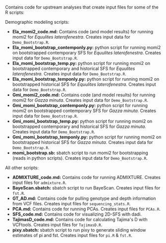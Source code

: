 Contains code for upstream analyses that create input files for some of the R scripts:

Demographic modeling scripts:
 * **Ela_momi2_code.md:** Contains code (and model results) for running momi2 for *Equulites laterofenestra*. Creates input data for `Demo_Bootstrap.R`.
 * **Ela_momi_bootstrap_contemponly.py:** python script for running momi2 on bootstrapped contemporary SFS for *Equulites laterofenestra*. Creates input data for `Demo_Bootstrap.R`.
 * **Ela_momi_bootstrap_temp.py:** python script for running momi2 on bootstrapped contemporary and historical SFS for *Equulites laterofenestra*. Creates input data for `Demo_Bootstrap.R`.
 * **Ela_momi_bootstrap_temponly.py:** python script for running momi2 on bootstrapped historical SFS for *Equulites laterofenestra*. Creates input data for `Demo_Bootstrap.R`.
 * **Gmi_momi2_code.md:** Contains code (and model results) for running momi2 for *Gazza minuta*. Creates input data for `Demo_Bootstrap.R`.
 * **Gmi_momi_bootstrap_contemponly.py:** python script for running momi2 on bootstrapped contemporary SFS for *Gazza minuta*. Creates input data for `Demo_Bootstrap.R`.
 * **Gmi_momi_bootstrap_temp.py:** python script for running momi2 on bootstrapped contemporary and historical SFS for *Gazza minuta*. Creates input data for `Demo_Bootstrap.R`.
 * **Gmi_momi_bootstrap_temponly.py:** python script for running momi2 on bootstrapped historical SFS for *Gazza minuta*. Creates input data for `Demo_Bootstrap.R`.
 * **momi_bootstrap.sb:** sbatch script to run momi2 for bootstrapping (reads in python scripts). Creates input data for `Demo_Bootstrap.R`.

All other scripts:
 * **ADMIXTURE_code.md:** Contains code for running ADMIXTURE. Creates input files for `admixture.R`.
 * **BayeScan.sbatch:** sbatch script to run BayeScan. Creates input files for `fst.R`.
 * **GT_AD.md:** Contains code for pulling genotype and depth information from VCF files. Creates input files for `sequencing_stats.R`.
 * **PCA.md:** Contains code for running PCAs. Creates input files for `PCAs.R`.
 * **SFS_code.md:** Contains code for visualizing 2D-SFS with dadi.
 * **TajimasD_code.md:** Contains code for calculating Tajima's D with VCFtools. Creates input files for `TajimasD.R`.
 * **pixy.sbatch:** sbatch script to run pixy to generate sliding window estimates of pi and fst. Creates input files for `pi.R` & `fst.R`.
